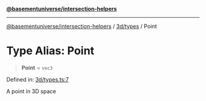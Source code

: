 [**@basementuniverse/intersection-helpers**](../../../README.md)

***

[@basementuniverse/intersection-helpers](../../../README.md) / [3d/types](../README.md) / Point

# Type Alias: Point

> **Point** = `vec3`

Defined in: [3d/types.ts:7](https://github.com/basementuniverse/intersection-helpers/blob/ede9ecb18a1386abf90747a70ee9f16c34ce6207/src/3d/types.ts#L7)

A point in 3D space
